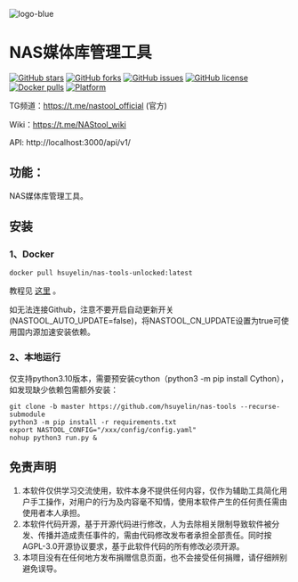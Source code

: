 ![logo-blue](https://user-images.githubusercontent.com/51039935/197520391-f35db354-6071-4c12-86ea-fc450f04bc85.png)
# NAS媒体库管理工具

[![GitHub stars](https://img.shields.io/github/stars/hsuyelin/nas-tools?style=plastic)](https://github.com/hsuyelin/nas-tools/stargazers)
[![GitHub forks](https://img.shields.io/github/forks/hsuyelin/nas-tools?style=plastic)](https://github.com/hsuyelin/nas-tools/network/members)
[![GitHub issues](https://img.shields.io/github/issues/hsuyelin/nas-tools?style=plastic)](https://github.com/hsuyelin/nas-tools/issues)
[![GitHub license](https://img.shields.io/github/license/hsuyelin/nas-tools?style=plastic)](https://github.com/hsuyelin/nas-tools/blob/master/LICENSE.md)
[![Docker pulls](https://img.shields.io/docker/pulls/hsuyelin/nas-tools?style=plastic)](https://hub.docker.com/r/hsuyelin/nas-tools-unlocked)
[![Platform](https://img.shields.io/badge/platform-amd64/arm64-pink?style=plastic)](https://hub.docker.com/r/hsuyelin/nas-tools-unlocked)

TG频道：https://t.me/nastool_official (官方)

Wiki：https://t.me/NAStool_wiki

API: http://localhost:3000/api/v1/

## 功能：

NAS媒体库管理工具。

## 安装
### 1、Docker
```
docker pull hsuyelin/nas-tools-unlocked:latest
```
教程见 [这里](https://raw.githubusercontent.com/hsuyelin/nas-tools/master/docker/readme.md) 。

如无法连接Github，注意不要开启自动更新开关(NASTOOL_AUTO_UPDATE=false)，将NASTOOL_CN_UPDATE设置为true可使用国内源加速安装依赖。

### 2、本地运行
仅支持python3.10版本，需要预安装cython（python3 -m pip install Cython），如发现缺少依赖包需额外安装：
```
git clone -b master https://github.com/hsuyelin/nas-tools --recurse-submodule 
python3 -m pip install -r requirements.txt
export NASTOOL_CONFIG="/xxx/config/config.yaml"
nohup python3 run.py & 
```

## 免责声明
1) 本软件仅供学习交流使用，软件本身不提供任何内容，仅作为辅助工具简化用户手工操作，对用户的行为及内容毫不知情，使用本软件产生的任何责任需由使用者本人承担。
2) 本软件代码开源，基于开源代码进行修改，人为去除相关限制导致软件被分发、传播并造成责任事件的，需由代码修改发布者承担全部责任。同时按AGPL-3.0开源协议要求，基于此软件代码的所有修改必须开源。
3) 本项目没有在任何地方发布捐赠信息页面，也不会接受任何捐赠，请仔细辨别避免误导。
